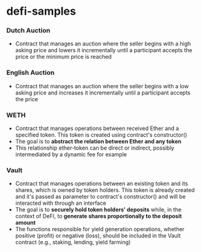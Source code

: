 # defi-samples

### Dutch Auction
- Contract that manages an auction where the seller begins with a high asking price and lowers it incrementally until a participant accepts the price or the minimum price is reached

### English Auction
- Contract that manages an auction where the seller begins with a low asking price and increases it incrementally until a participant accepts the price

### WETH
- Contract that manages operations between received Ether and a specified token. This token is created using contract's constructor()
- The goal is to **abstract the relation between Ether and any token**
- This relationship ether-token can be direct or indirect, possibly intermediated by a dynamic fee for example

### Vault
- Contract that manages operations between an existing token and its shares, which is owned by token holders. This token is already created and it's passed as parameter to contract's constructor() and will be interacted with through an interface
- The goal is to **securely hold token holders' deposits** while, in the context of DeFI, to **generate shares proportionally to the deposit amount**
- The functions responsible for yield generation operations, whether positive (profit) or negative (loss), should be included in the Vault contract (e.g., staking, lending, yield farming)